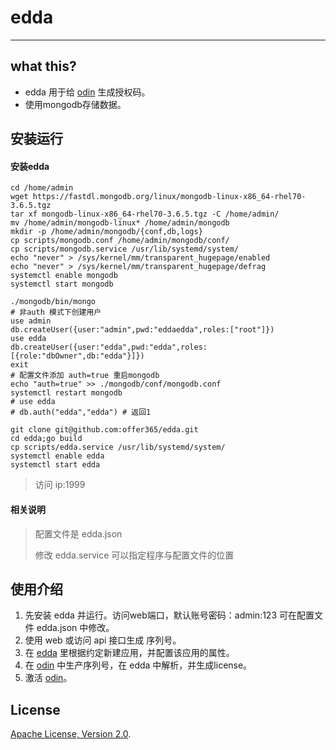 # edda #

----

## what this? ##
- edda 用于给 [odin](https://github.com/offer365/odin) 生成授权码。 
- 使用mongodb存储数据。

## 安装运行 ##
#### 安装edda

```
cd /home/admin
wget https://fastdl.mongodb.org/linux/mongodb-linux-x86_64-rhel70-3.6.5.tgz
tar xf mongodb-linux-x86_64-rhel70-3.6.5.tgz -C /home/admin/
mv /home/admin/mongodb-linux* /home/admin/mongodb
mkdir -p /home/admin/mongodb/{conf,db,logs}
cp scripts/mongodb.conf /home/admin/mongodb/conf/
cp scripts/mongodb.service /usr/lib/systemd/system/
echo "never" > /sys/kernel/mm/transparent_hugepage/enabled
echo "never" > /sys/kernel/mm/transparent_hugepage/defrag
systemctl enable mongodb
systemctl start mongodb

./mongodb/bin/mongo
# 非auth 模式下创建用户
use admin
db.createUser({user:"admin",pwd:"eddaedda",roles:["root"]})
use edda
db.createUser({user:"edda",pwd:"edda",roles:[{role:"dbOwner",db:"edda"}]})
exit
# 配置文件添加 auth=true 重启mongodb
echo "auth=true" >> ./mongodb/conf/mongodb.conf
systemctl restart mongodb
# use edda
# db.auth("edda","edda") # 返回1

git clone git@github.com:offer365/edda.git
cd edda;go build
cp scripts/edda.service /usr/lib/systemd/system/
systemctl enable edda
systemctl start edda
```

> 访问 ip:1999


#### 相关说明
> 配置文件是 edda.json 
>
> 修改 edda.service 可以指定程序与配置文件的位置
>

## 使用介绍 ##
1. 先安装 edda 并运行。访问web端口，默认账号密码：admin:123 可在配置文件 edda.json 中修改。
2. 使用 web 或访问 api 接口生成 序列号。
3. 在 [edda](https://github.com/offer365/edda) 里根据约定新建应用，并配置该应用的属性。
4. 在 [odin](https://github.com/offer365/odin) 中生产序列号，在 edda 中解析，并生成license。
5. 激活 [odin](https://github.com/offer365/odin)。

## License
[Apache License, Version 2.0](http://www.apache.org/licenses/LICENSE-2.0.html).